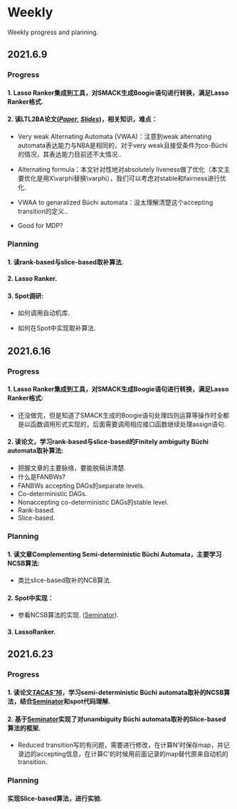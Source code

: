 # Weekly
Weekly progress and planning.

## 2021.6.9
### Progress 

#### 1. Lasso Ranker集成到工具，对SMACK生成Boogie语句进行转换，满足Lasso Ranker格式.

#### 2. 读LTL2BA论文([***Paper***](https://doi.org/10.1007/978-3-642-28756-5_8), [***Slides***](https://github.com/fengwz17/Paper-List/blob/master/6.9_notated.pdf))，相关知识，难点：

* Very weak Alternating Automata (VWAA)：注意到weak alternating automata表达能力与NBA是相同的，对于very weak且接受条件为co-Büchi的情况，其表达能力目前还不太情况..

* Alternating formula：本文针对性地对absolutely liveness做了优化（本文主要优化是用X\varphi替换\varphi），我们可以考虑对stable和fairness进行优化.

* VWAA to genaralized Büchi automata：没太理解清楚这个accepting transition的定义..

* Good for MDP?

### Planning

#### 1. 读rank-based与slice-based取补算法.

#### 2. Lasso Ranker.

#### 3. Spot调研:

* 如何调用自动机库.

* 如何在Spot中实现取补算法.
 
 ## 2021.6.16
### Progress 

#### 1. Lasso Ranker集成到工具，对SMACK生成Boogie语句进行转换，满足Lasso Ranker格式:

* 还没做完，但是知道了SMACK生成的Boogie语句处理四则运算等操作时全都是以函数调用形式实现的，后面需要调用相应接口函数继续处理assign语句.

#### 2. 读论文，学习rank-based与slice-based的Finitely ambiguity Büchi automata取补算法:

* 把握文章的主要脉络，要能脱稿讲清楚.
* 什么是FANBWs? 
* FANBWs accepting DAGs的separate levels. 
* Co-deterministic DAGs. 
* Nonaccepting co-deterministic DAGs的stable level. 
* Rank-based. 
* Slice-based.

### Planning

#### 1. 读文章Complementing Semi-deterministic Büchi Automata，主要学习NCSB算法:
* 类比slice-based取补的NCB算法.

#### 2. Spot中实现：

* 参看NCSB算法的实现. ([Seminator](https://github.com/mklokocka/seminator)).

#### 3. LassoRanker.

## 2021.6.23
### Progress

#### 1. 读论文[***TACAS'16***](https://doi.org/10.1007/978-3-662-49674-9_49)，学习semi-deterministic Büchi automata取补的NCSB算法，结合[Seminator](https://github.com/mklokocka/seminator)和spot代码理解.
#### 2. 基于[Seminator](https://github.com/mklokocka/seminator)实现了对unambiguity Büchi automata取补的Slice-based算法的框架.

* Reduced transition写的有问题，需要进行修改，在计算N'时保存map，并记录边的accepting信息，在计算C'的时候用前面记录的map替代原来自动机的transition.
### Planning

#### 实现Slice-based算法，进行实验.
 
